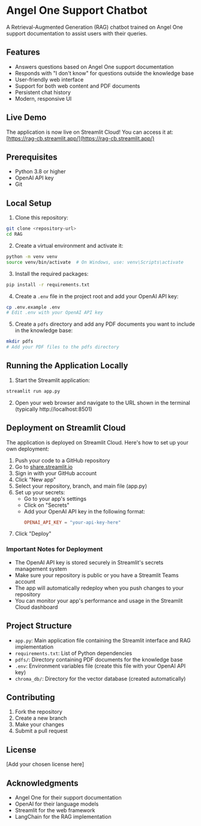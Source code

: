 # Angel One Support Chatbot

A Retrieval-Augmented Generation (RAG) chatbot trained on Angel One support documentation to assist users with their queries.

## Features

- Answers questions based on Angel One support documentation
- Responds with "I don't know" for questions outside the knowledge base
- User-friendly web interface
- Support for both web content and PDF documents
- Persistent chat history
- Modern, responsive UI

## Live Demo

The application is now live on Streamlit Cloud! You can access it at:
[https://rag-cb.streamlit.app/](https://rag-cb.streamlit.app/)

## Prerequisites

- Python 3.8 or higher
- OpenAI API key
- Git

## Local Setup

1. Clone this repository:

```bash
git clone <repository-url>
cd RAG
```

2. Create a virtual environment and activate it:

```bash
python -m venv venv
source venv/bin/activate  # On Windows, use: venv\Scripts\activate
```

3. Install the required packages:

```bash
pip install -r requirements.txt
```

4. Create a `.env` file in the project root and add your OpenAI API key:

```bash
cp .env.example .env
# Edit .env with your OpenAI API key
```

5. Create a `pdfs` directory and add any PDF documents you want to include in the knowledge base:

```bash
mkdir pdfs
# Add your PDF files to the pdfs directory
```

## Running the Application Locally

1. Start the Streamlit application:

```bash
streamlit run app.py
```

2. Open your web browser and navigate to the URL shown in the terminal (typically http://localhost:8501)

## Deployment on Streamlit Cloud

The application is deployed on Streamlit Cloud. Here's how to set up your own deployment:

1. Push your code to a GitHub repository
2. Go to [share.streamlit.io](https://share.streamlit.io)
3. Sign in with your GitHub account
4. Click "New app"
5. Select your repository, branch, and main file (app.py)
6. Set up your secrets:
   - Go to your app's settings
   - Click on "Secrets"
   - Add your OpenAI API key in the following format:
     ```toml
     OPENAI_API_KEY = "your-api-key-here"
     ```
7. Click "Deploy"

### Important Notes for Deployment

- The OpenAI API key is stored securely in Streamlit's secrets management system
- Make sure your repository is public or you have a Streamlit Teams account
- The app will automatically redeploy when you push changes to your repository
- You can monitor your app's performance and usage in the Streamlit Cloud dashboard

## Project Structure

- `app.py`: Main application file containing the Streamlit interface and RAG implementation
- `requirements.txt`: List of Python dependencies
- `pdfs/`: Directory containing PDF documents for the knowledge base
- `.env`: Environment variables file (create this file with your OpenAI API key)
- `chroma_db/`: Directory for the vector database (created automatically)

## Contributing

1. Fork the repository
2. Create a new branch
3. Make your changes
4. Submit a pull request

## License

[Add your chosen license here]

## Acknowledgments

- Angel One for their support documentation
- OpenAI for their language models
- Streamlit for the web framework
- LangChain for the RAG implementation
